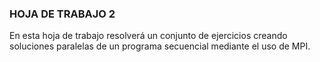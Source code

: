 ### HOJA DE TRABAJO 2

En esta hoja de trabajo resolverá un conjunto de ejercicios creando soluciones paralelas de 
un programa secuencial mediante el uso de MPI.  
